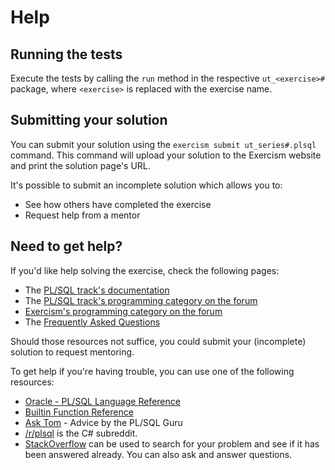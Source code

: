 # Help

## Running the tests

Execute the tests by calling the `run` method in the respective `ut_<exercise>#` package,
where `<exercise>` is replaced with the exercise name.

## Submitting your solution

You can submit your solution using the `exercism submit ut_series#.plsql` command.
This command will upload your solution to the Exercism website and print the solution page's URL.

It's possible to submit an incomplete solution which allows you to:

- See how others have completed the exercise
- Request help from a mentor

## Need to get help?

If you'd like help solving the exercise, check the following pages:

- The [PL/SQL track's documentation](https://exercism.org/docs/tracks/plsql)
- The [PL/SQL track's programming category on the forum](https://forum.exercism.org/c/programming/plsql)
- [Exercism's programming category on the forum](https://forum.exercism.org/c/programming/5)
- The [Frequently Asked Questions](https://exercism.org/docs/using/faqs)

Should those resources not suffice, you could submit your (incomplete) solution to request mentoring.

To get help if you're having trouble, you can use one of the following resources:

- [Oracle - PL/SQL Language Reference](http://docs.oracle.com/cd/E11882_01/appdev.112/e25519/toc.htm)
- [Builtin Function Reference](http://psoug.org/reference/builtin_functions.html)
- [Ask Tom](https://asktom.oracle.com/) - Advice by the PL/SQL Guru
- [/r/plsql](https://www.reddit.com/r/plsql) is the C# subreddit.
- [StackOverflow](http://stackoverflow.com/questions/tagged/plsql) can be used to search for your problem and see if it has been answered already. You can also ask and answer questions.
